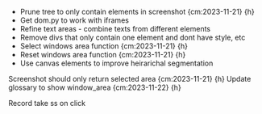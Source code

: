 - Prune tree to only contain elements in screenshot {cm:2023-11-21} {h}
- Get dom.py to work with iframes
- Refine text areas - combine texts from different elements
- Remove divs that only contain one element and dont have style, etc
- Select windows area function {cm:2023-11-21} {h}
- Reset windows area function {cm:2023-11-21} {h}
- Use canvas elements to improve heirarichal segmentation


Screenshot should only return selected area {cm:2023-11-21} {h}
Update glossary to show window_area {cm:2023-11-22} {h}

Record take ss on click